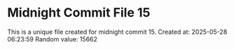 # Midnight Commit File 15

This is a unique file created for midnight commit 15.
Created at: 2025-05-28 06:23:59
Random value: 15662

